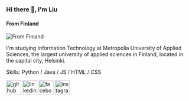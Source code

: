 ### Hi there 👋, I'm Liu
#### From Finland
![From Finland]([https://arturssmirnovs.github.io/github-profile-readme-generator/images/banner.png](https://github.com/liukkari/liukkari/blob/main/after_coding_is_done.jpg))

I'm studying Information Technology at Metropolia University of Applied Sciences, the largest university of applied sciences in Finland, located in the capital city, Helsinki.

Skills: Python / Java / JS / HTML / CSS

[<img src='https://cdn.jsdelivr.net/npm/simple-icons@3.0.1/icons/github.svg' alt='github' height='40'>](https://github.com/liukkari)  [<img src='https://cdn.jsdelivr.net/npm/simple-icons@3.0.1/icons/linkedin.svg' alt='linkedin' height='40'>](https://www.linkedin.com/in/suphitcha-liu-pitkänen-697306b6/)  [<img src='https://cdn.jsdelivr.net/npm/simple-icons@3.0.1/icons/facebook.svg' alt='facebook' height='40'>](https://www.facebook.com/liu.pitkanen)  [<img src='https://cdn.jsdelivr.net/npm/simple-icons@3.0.1/icons/instagram.svg' alt='instagram' height='40'>](https://www.instagram.com/liukuva/)  
